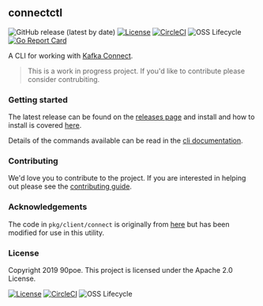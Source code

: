 ## connectctl
![GitHub release (latest by date)](https://img.shields.io/github/v/release/90poe/connectctl)
[![License](https://img.shields.io/badge/License-Apache%202.0-blue.svg)](https://opensource.org/licenses/Apache-2.0)
[![CircleCI](https://circleci.com/gh/90poe/connectctl/tree/master.svg?style=svg)](https://circleci.com/gh/90poe/connectctl/tree/master)
![OSS Lifecycle](https://img.shields.io/osslifecycle/90poe/connectctl)
[![Go Report Card](https://goreportcard.com/badge/github.com/90poe/connectctl)](https://goreportcard.com/report/github.com/90poe/connectctl)


A CLI for working with [Kafka Connect](https://docs.confluent.io/current/connect/index.html).

> This is a work in progress project. If you'd like to contribute please consider contrubiting.

### Getting started

The latest release can be found on the [releases page](https://github.com/90poe/connectctl/releases) and
install and how to install is covered [here](docs/installation.md).

Details of the commands available can be read in the [cli documentation](docs/cli/connectctl.md).

### Contributing

We'd love you to contribute to the project. If you are interested in helping out please 
see the [contributing guide](CONTRIBUTING.md).

### Acknowledgements
The code in `pkg/client/connect` is originally from [here](https://github.com/go-kafka/connect) but has been modified for use in this utility.

### License

Copyright 2019 90poe.  This project is licensed under the Apache 2.0 License.


[![License](https://img.shields.io/badge/License-Apache%202.0-blue.svg)](https://opensource.org/licenses/Apache-2.0)
[![CircleCI](https://circleci.com/gh/90poe/connectctl/tree/master.svg?style=svg)](https://circleci.com/gh/90poe/connectctl/tree/master)
![OSS Lifecycle](https://img.shields.io/osslifecycle/90poe/connectctl)
